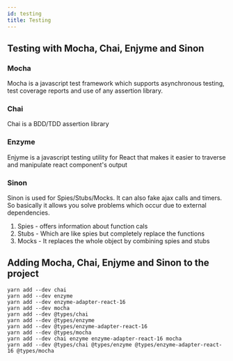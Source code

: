 ```yaml
---
id: testing
title: Testing
---
```


## Testing with Mocha, Chai, Enjyme and Sinon

### Mocha

Mocha is a javascript test framework which supports asynchronous testing, test coverage
reports and use of any assertion library.

### Chai

Chai is a BDD/TDD assertion library

### Enzyme

Enjyme is a javascript testing utility for React that makes it easier to traverse and
manipulate react component's output

### Sinon

Sinon is used for Spies/Stubs/Mocks. It can also fake ajax calls and timers. So basically
it allows you solve problems which occur due to external dependencies.

1. Spies - offers information about function cals
2. Stubs - Which are like spies but completely replace the functions
3. Mocks - It replaces the whole object by combining spies and stubs

## Adding Mocha, Chai, Enjyme and Sinon to the project

```shell
yarn add --dev chai
yarn add --dev enzyme
yarn add --dev enzyme-adapter-react-16
yarn add --dev mocha
yarn add --dev @types/chai
yarn add --dev @types/enzyme
yarn add --dev @types/enzyme-adapter-react-16
yarn add --dev @types/mocha
yarn add --dev chai enzyme enzyme-adapter-react-16 mocha
yarn add --dev @types/chai @types/enzyme @types/enzyme-adapter-react-16 @types/mocha
```